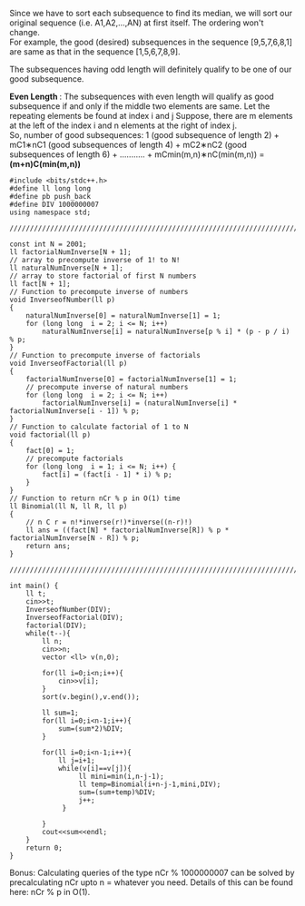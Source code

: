 Since we have to sort each subsequence to find its median, we will sort our original sequence (i.e. A1,A2,…,AN) at first itself. The ordering won't change.<br>
For example, the good (desired) subsequences in the sequence [9,5,7,6,8,1] are same as that in the sequence [1,5,6,7,8,9].

The subsequences having odd length will definitely qualify to be one of our good subsequence.

<b> Even Length </b>: The subsequences with even length will qualify as good subsequence if and only if the middle two elements are same. Let the repeating elements be found at index i and j Suppose, there are m elements at the left of the index i and n elements at the right of index j.<br>
So, number of good subsequences: 1 (good subsequence of length 2) + mC1∗nC1 (good subsequences of length 4) + mC2∗nC2 (good subsequences of length 6) + ........... + mCmin(m,n)∗nC(min(m,n)) = <b>(m+n)C(min(m,n))</b><br>

```
#include <bits/stdc++.h>
#define ll long long
#define pb push_back
#define DIV 1000000007
using namespace std;

//////////////////////////////////////////////////////////////////////////////////////////////////////////////////

const int N = 2001;
ll factorialNumInverse[N + 1];
// array to precompute inverse of 1! to N!
ll naturalNumInverse[N + 1];
// array to store factorial of first N numbers
ll fact[N + 1];
// Function to precompute inverse of numbers
void InverseofNumber(ll p)
{
    naturalNumInverse[0] = naturalNumInverse[1] = 1;
    for (long long  i = 2; i <= N; i++)
        naturalNumInverse[i] = naturalNumInverse[p % i] * (p - p / i) % p;
}
// Function to precompute inverse of factorials
void InverseofFactorial(ll p)
{
    factorialNumInverse[0] = factorialNumInverse[1] = 1;
    // precompute inverse of natural numbers
    for (long long  i = 2; i <= N; i++)
        factorialNumInverse[i] = (naturalNumInverse[i] * factorialNumInverse[i - 1]) % p;
}
// Function to calculate factorial of 1 to N
void factorial(ll p)
{
    fact[0] = 1;
    // precompute factorials
    for (long long  i = 1; i <= N; i++) {
        fact[i] = (fact[i - 1] * i) % p;
    }
}
// Function to return nCr % p in O(1) time
ll Binomial(ll N, ll R, ll p)
{
    // n C r = n!*inverse(r!)*inverse((n-r)!)
    ll ans = ((fact[N] * factorialNumInverse[R]) % p * factorialNumInverse[N - R]) % p;
    return ans;
}

////////////////////////////////////////////////////////////////////////////////////////////////////////////////

int main() {
	ll t;
	cin>>t;
	InverseofNumber(DIV);
    InverseofFactorial(DIV);
    factorial(DIV);
	while(t--){
		ll n;
		cin>>n;
		vector <ll> v(n,0);
		
		for(ll i=0;i<n;i++){
			cin>>v[i];
		}
		sort(v.begin(),v.end());
		
		ll sum=1;
		for(ll i=0;i<n-1;i++){
			sum=(sum*2)%DIV;
		}
		
		for(ll i=0;i<n-1;i++){
			ll j=i+1;
			while(v[i]==v[j]){
                 ll mini=min(i,n-j-1);
                 ll temp=Binomial(i+n-j-1,mini,DIV);
                 sum=(sum+temp)%DIV;
                 j++;
             }
			
		}
		cout<<sum<<endl;
	}
	return 0;
}
```
Bonus: Calculating queries of the type nCr % 1000000007 can be solved by precalculating nCr upto n = whatever you need. Details of this can be found here: nCr % p in O(1).
